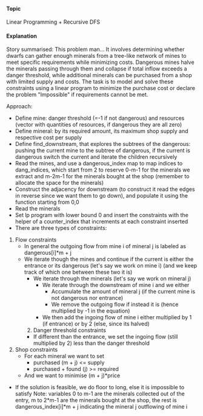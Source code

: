 #### Topic
Linear Programming + Recursive DFS

#### Explanation

Story summarised:
This problem man... It involves determining whether dwarfs can gather enough minerals from a tree-like network of mines to meet specific requirements while minimizing costs. Dangerous mines halve the minerals passing through them and collapse if total inflow exceeds a danger threshold, while additional minerals can be purchased from a shop with limited supply and costs. The task is to model and solve these constraints using a linear program to minimize the purchase cost or declare the problem "Impossible" if requirements cannot be met.

Approach: 
- Define mine: danger threshold (=-1 if not dangerous) and resources (vector with quantities of resources, if dangerous they are all zero)
- Define mineral: by its required amount, its maximum shop supply and respective cost per supply
- Define find_downstream, that explores the subtrees of the dangerous: pushing the current mine to the subtree of dangerous, if the current is dangerous switch the current and iterate the children recursively
- Read the mines, and use a dangerous_index map to map indices to dang_indices, which start from 2 to reserve 0-m-1 for the minerals we extract and m-2m-1 for the minerals bought at the shop (remember to allocate the space for the minerals)
- Construct the adjacency for downstream (to construct it read the edges in reverse since we want them to go down), and populate it using the function starting from 0,0
- Read the minerals
- Set lp program with lower bound 0 and insert the constraints with the helper of a counter_index that increments at each constraint inserted
- There are three types of constraints:
1. Flow constraints
   - In general the outgoing flow from mine i of mineral j is labeled as dangerous[i]*m + j
   - We iterate though the mines and continue if the current is either the entrance or its dangerous (let's say we work on mine i) (and we keep track of which one between these two it is)
      - We iterate through the minerals (let's say we work on mineral j)
         - We iterate through the downstream of mine i and we either
            - Accumulate the amount of mineral j (if the current mine is not dangerous nor entrance)
            - We remove the outgoing flow if instead it is (hence multiplied by -1 in the equation)
         - We then add the ingoing flow of mine i either multiplied by 1 (if entrance) or by 2 (else, since its halved)
      2. Danger threshold constraints
      - If different than the entrance, we set the ingoing flow (still multiplied by 2) less than the danger threshold
3. Shop constraints
   - For each mineral we want to set
       - purchased (m + j) <= supply
       - purchased + found (j) >= required
   - And we want to minimise (m + j)*price
- If the solution is feasible, we do floor to long, else it is impossible to satisfy
Note: variables 0 to m-1 are the minerals collected out of the entry, m to 2*m-1 are the minerals bought at the shop, the rest is dangerous_index[i]*m + j indicating the mineral j outflowing of mine i 